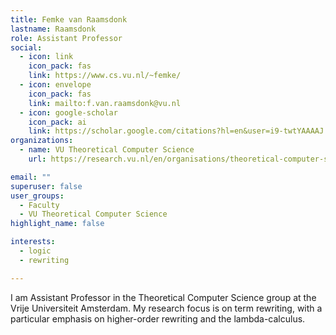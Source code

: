 ```yaml
---
title: Femke van Raamsdonk
lastname: Raamsdonk
role: Assistant Professor
social:
  - icon: link
    icon_pack: fas
    link: https://www.cs.vu.nl/~femke/
  - icon: envelope
    icon_pack: fas
    link: mailto:f.van.raamsdonk@vu.nl
  - icon: google-scholar
    icon_pack: ai
    link: https://scholar.google.com/citations?hl=en&user=i9-twtYAAAAJ
organizations:
  - name: VU Theoretical Computer Science
    url: https://research.vu.nl/en/organisations/theoretical-computer-science-4/persons/

email: ""
superuser: false
user_groups:
  - Faculty
  - VU Theoretical Computer Science
highlight_name: false

interests:
  - logic
  - rewriting

---
```



I am Assistant Professor in the Theoretical Computer Science group at the Vrije Universiteit Amsterdam. My research focus is on term rewriting, with a particular emphasis on higher-order rewriting and the lambda-calculus.
